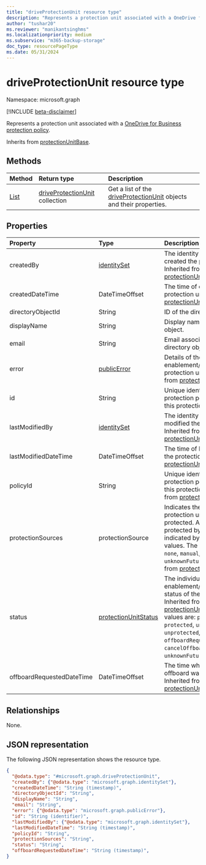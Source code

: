 ```yaml
---
title: "driveProtectionUnit resource type"
description: "Represents a protection unit associated with a OneDrive for Business protection policy."
author: "tushar20"
ms.reviewer: "manikantsinghms"
ms.localizationpriority: medium
ms.subservice: "m365-backup-storage"
doc_type: resourcePageType
ms.date: 05/31/2024
---
```


# driveProtectionUnit resource type

Namespace: microsoft.graph

[!INCLUDE [beta-disclaimer](../../includes/beta-disclaimer.md)]

Represents a protection unit associated with a [OneDrive for Business protection policy](onedriveforbusinessprotectionpolicy.md).

Inherits from [protectionUnitBase](../resources/protectionunitbase.md).

## Methods
|Method|Return type|Description|
|:---|:---|:---|
|[List](../api/backuprestoreroot-list-driveprotectionunits.md)|[driveProtectionUnit](../resources/driveprotectionunit.md) collection|Get a list of the [driveProtectionUnit](../resources/driveprotectionunit.md) objects and their properties.|

## Properties
|Property|Type|Description|
|:---|:---|:---|
|createdBy|[identitySet](../resources/identityset.md)|The identity of person who created the protection unit. Inherited from [protectionUnitBase](../resources/protectionunitbase.md).|
|createdDateTime|DateTimeOffset|The time of creation of the protection unit. Inherited from [protectionUnitBase](../resources/protectionunitbase.md).|
|directoryObjectId|String|ID of the directory object.|
|displayName|String|Display name of the directory object.|
|email|String|Email associated with the directory object.|
|error|[publicError](../resources/publicerror.md)|Details of the error if the enablement/disablement of the protection unit fails. Inherited from [protectionUnitBase](../resources/protectionunitbase.md).|
|id|String|Unique identifier of the protection policy associated with this protection unit.|
|lastModifiedBy|[identitySet](../resources/identityset.md)|The identity of person who last modified the protection unit. Inherited from [protectionUnitBase](../resources/protectionunitbase.md).|
|lastModifiedDateTime|DateTimeOffset|The time of last modification of the protection unit. Inherited from [protectionUnitBase](../resources/protectionunitbase.md).|
|policyId|String|Unique identifier of the protection policy associated with this protection unit. Inherited from [protectionUnitBase](../resources/protectionunitbase.md).|
|protectionSources|protectionSource|Indicates the sources by which a protection unit is currently protected. A protection unit protected by multiple sources is indicated by comma-separated values. The possible values are: `none`, `manual`, `dynamicRule`, `unknownFutureValue`. Inherited from [protectionUnitBase](../resources/protectionunitbase.md).|
|status|[protectionUnitStatus](../resources/protectionunitbase.md#protectionunitstatus-values)|The individual enablement/disablement/removal status of the protection unit. Inherited from [protectionUnitBase](../resources/protectionunitbase.md). The possible values are: `protectRequested`, `protected`, `unprotectRequested`, `unprotected`, `removeRequested`, `offboardRequested`, `offboarded`, `cancelOffboardRequested`, `unknownFutureValue`.|
|offboardRequestedDateTime|DateTimeOffset|The time when protection unit offboard was requested. Inherited from [protectionUnitBase](../resources/protectionunitbase.md).|

## Relationships
None.

## JSON representation
The following JSON representation shows the resource type.
<!-- {
  "blockType": "resource",
  "keyProperty": "id",
  "@odata.type": "microsoft.graph.driveProtectionUnit",
  "baseType": "microsoft.graph.protectionUnitBase",
  "openType": false
}
-->
``` json
{
  "@odata.type": "#microsoft.graph.driveProtectionUnit",
  "createdBy": {"@odata.type": "microsoft.graph.identitySet"},
  "createdDateTime": "String (timestamp)",
  "directoryObjectId": "String",
  "displayName": "String",
  "email": "String",
  "error": {"@odata.type": "microsoft.graph.publicError"},
  "id": "String (identifier)",
  "lastModifiedBy": {"@odata.type": "microsoft.graph.identitySet"},
  "lastModifiedDateTime": "String (timestamp)",
  "policyId": "String",
  "protectionSources": "String",
  "status": "String",
  "offboardRequestedDateTime": "String (timestamp)",
}
```

